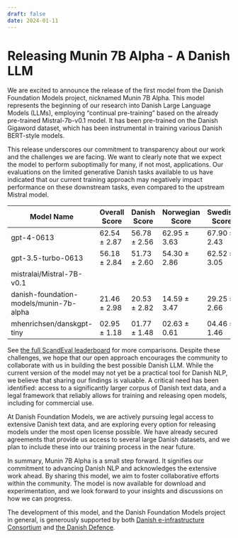 ```yaml
---
draft: false
date: 2024-01-11
---
```


# Releasing Munin 7B Alpha - A Danish LLM

We are excited to announce the release of the first model from the Danish Foundation
Models project, nicknamed Munin 7B Alpha. This model represents the beginning of our
research into Danish Large Language Models (LLMs), employing “continual pre-training”
based on the already pre-trained Mistral-7b-v0.1 model. It has been pre-trained on the
Danish Gigaword dataset, which has been instrumental in training various Danish
BERT-style models.

<!-- more -->

This release underscores our commitment to transparency about our work and the
challenges we are facing. We want to clearly note that we expect the model to perform
suboptimally for many, if not most, applications. Our evaluations on the limited
generative Danish tasks available to us have indicated that our current training
approach may negatively impact performance on these downstream tasks, even compared to
the upstream Mistral model.

| Model Name                              	| Overall Score 	| Danish Score 	| Norwegian Score 	| Swedish Score 	|
|-----------------------------------------	|---------------	|--------------	|-----------------	|---------------	|
| gpt-4-0613                              	| 62.54 ± 2.87  	| 56.78 ± 2.56 	| 62.95 ± 3.63    	| 67.90 ± 2.43  	|
| gpt-3.5-turbo-0613                      	| 56.18 ± 2.84  	| 51.73 ± 2.60 	| 54.30 ± 2.86    	| 62.52 ± 3.05  	|
| mistralai/Mistral-7B-v0.1               	|               	|              	|                 	|               	|
| danish-foundation-models/munin-7b-alpha 	| 21.46 ± 2.98  	| 20.53 ± 2.82 	| 14.59 ± 3.47    	| 29.25 ± 2.66  	|
| mhenrichsen/danskgpt-tiny              	| 02.95 ± 1.18	  	| 01.77 ± 1.48 	| 02.63 ± 0.61	   	| 04.46 ± 1.46	  	|

See [the full ScandEval
leaderboard](https://scandeval.github.io/mainland-scandinavian-nlu-benchmark/) for more
comparisons. Despite these challenges, we hope that our open approach encourages the
community to collaborate with us in building the best possible Danish LLM. While the
current version of the model may not yet be a practical tool for Danish NLP, we believe
that sharing our findings is valuable. A critical need has been identified: access to a
significantly larger corpus of Danish text data, and a legal framework that reliably
allows for training and releasing open models, including for commercial use.

At Danish Foundation Models, we are actively pursuing legal access to extensive Danish
text data, and are exploring every option for releasing models under the
most open license possible. We have already secured agreements that provide us access
to several large Danish datasets, and we plan to include these into our training
process in the near future.

In summary, Munin 7B Alpha is a small step forward. It signifies our commitment to
advancing Danish NLP and acknowledges the extensive work ahead. By sharing this model,
we aim to foster collaborative efforts within the community. The model is now available
for download and experimentation, and we look forward to your insights and discussions
on how we can progress.

The development of this model, and the Danish Foundation Models project in general, is
generously supported by both [Danish e-infrastructure Consortium](https://www.deic.dk/)
and [the Danish Defence](https://www.forsvaret.dk/).
